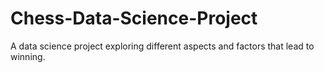 # Chess-Data-Science-Project
A data science project exploring different aspects and factors that lead to winning.
